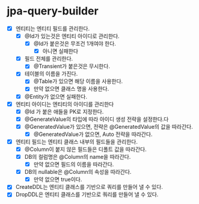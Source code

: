 # jpa-query-builder
- [X] 엔티티는 엔티티 필드를 관리한다.
  - [X] @Id가 있는것은 엔티티 아이디로 관리한다.
    - [X] @Id가 붙은것은 무조건 1개여야 한다.
      - [X] 아니면 실패한다
  - [X] 필드 전체를 관리한다.
    - [X] @Transient가 붙은것은 무시한다.
  - [X] 테이블의 이름을 가진다.
    - [X] @Table가 있으면 해당 이름을 사용한다.
    - [X] 만약 없으면 클래스 명을 사용한다.
  - [X] @Entity가 없으면 실패한다.
- [X] 엔티티 아이디는 엔티티의 아이디를 관리한다
  - [X] @Id 가 붙은 애들을 PK로 지정한다.
  - [X] @GenerateValue의 타입에 따라 아이디 생성 전략을 설정한다.다
  - [X] @GeneratedValue가 있으면, 전략은 @GeneratedValue의 값을 따라간다.
    - [X] @GeneratedValue가 없으면, Auto 전략을 따라간다.
- [X] 엔티티 필드는 엔티티 클래스 내부의 필드들을 관리한다.
  - [X] @Column이 붙지 않은 필드들은 디폴트 값을 따라간다.
  - [X] DB의 컬럼명은 @Column의 name을 따라간다.
    - [X] 만약 없으면 필드의 이름을 따라간다.
  - [X] DB의 nullable은 @Column의 속성을 따라간다.
    - [X] 만약 없으면 true이다.
- [X] CreateDDL는 엔티티 클래스를 기반으로 쿼리를 만들어 낼 수 있다.
- [X] DropDDL은 엔티티 클래스를 기반으로 쿼리를 만들어 낼 수 있다.